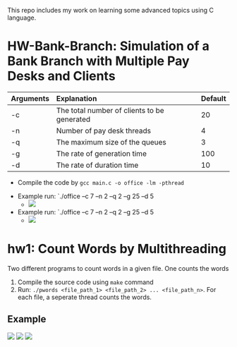 This repo includes my work on learning some advanced topics using C language.


# HW-Bank-Branch: Simulation of a Bank Branch with Multiple Pay Desks and Clients
| Arguments | Explanation | Default |
| --------- | :-----| :-----|
| -c |  The total number of clients to be generated   | 20  |
| -n |  Number of pay desk threads                    | 4   |
| -q |  The maximum size of the queues                | 3   |
| -g |  The rate of generation time                   | 100 |
| -d |  The rate of duration time                     | 10  |

+  Compile the code by `gcc main.c -o office -lm -pthread`
  *  Example run: `./office –c 7 –n 2 –q 2 –g 25 –d 5
     -  ![](https://github.com/aktastunahan/c-works/blob/main/HW-Bank-Branch/bank_branch_1.PNG)
  *  Example run: `./office –c 7 –n 2 –q 2 –g 25 –d 5
     -  ![](https://github.com/aktastunahan/c-works/blob/main/HW-Bank-Branch/bank_branch_2.PNG)

# hw1: Count Words by Multithreading
Two different programs to count words in a given file. One counts the words
1.  Compile the source code using `make` command
2.  Run: `./pwords <file_path_1> <file_path_2> ... <file_path_n>`. For each file, a seperate thread counts the words.
## Example
![](https://github.com/aktastunahan/c-works/blob/main/hw1/img1.PNG)
![](https://github.com/aktastunahan/c-works/blob/main/hw1/img2.PNG)
![](https://github.com/aktastunahan/c-works/blob/main/hw1/img3.PNG)
